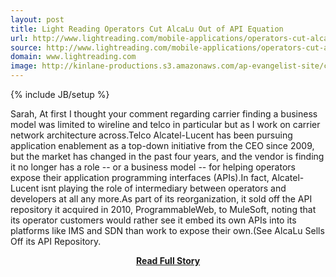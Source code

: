 ```yaml
---
layout: post
title: Light Reading Operators Cut AlcaLu Out of API Equation
url: http://www.lightreading.com/mobile-applications/operators-cut-alcalu-out-of-api-equation/240154199
source: http://www.lightreading.com/mobile-applications/operators-cut-alcalu-out-of-api-equation/240154199
domain: www.lightreading.com
image: http://kinlane-productions.s3.amazonaws.com/ap-evangelist-site/curated/screenshots/8633_www_lightreading_com.png
---
```

{% include JB/setup %}<p>Sarah, At first I thought your comment regarding carrier finding a business model was limited to wireline and telco in particular but as I work on carrier network architecture across.Telco Alcatel-Lucent has been pursuing application enablement as a top-down initiative from the CEO since 2009, but the market has changed in the past four years, and the vendor is finding it no longer has a role -- or a business model -- for helping operators expose their application programming interfaces (APIs).In fact, Alcatel-Lucent isnt playing the role of intermediary between operators and developers at all any more.As part of its reorganization, it sold off the API repository it acquired in 2010, ProgrammableWeb, to MuleSoft, noting that its operator customers would rather see it embed its own APIs into its platforms like IMS and SDN than work to expose their own.(See AlcaLu Sells Off its API Repository.</p>
<center><p><a href="http://www.lightreading.com/mobile-applications/operators-cut-alcalu-out-of-api-equation/240154199" style='padding:25px; font-sze:18px; font-weight: bold;'>Read Full Story</a></p></center>
